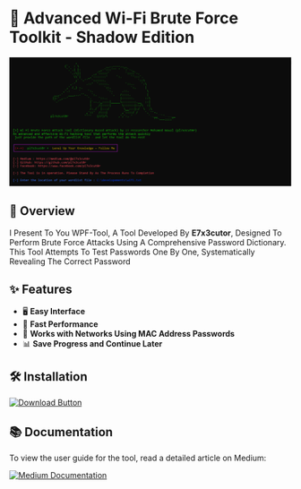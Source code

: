 # 📡 Advanced Wi-Fi Brute Force Toolkit - Shadow Edition


![Terminal Preview](1.PNG)  
## 📌 Overview
I Present To You WPF-Tool, A Tool Developed By **E7x3cutor**, Designed To Perform Brute Force Attacks Using A Comprehensive Password Dictionary. This Tool Attempts To Test Passwords One By One, Systematically Revealing The Correct Password
## ✨ Features
- 🖥 **Easy Interface**  
- 🚀 **Fast Performance**  
- 📶 **Works with Networks Using MAC Address Passwords**  
- 📊 **Save Progress and Continue Later**

## 🛠️ Installation
<p align="left">
  <a href="https://github.com/pl7x3cut0r/wifi-bf-tool/releases/download/v1.0/WiFi.Brute.Force.exe">
    <img src="https://img.shields.io/badge/Download-pl7x3cut0r-red?style=for-the-badge&logo=windows" alt="Download Button"/>
  </a>  
</p> 

## 📚 Documentation
<div align="left">
  <p>To view the user guide for the tool, read a detailed article on Medium:</p>
  <a href="https://medium.com/@pl7x3cut0r/tool-advanced-wi-fi-brute-force-engine-dictionary-based-attack-5dfa9a567f2f" target="_blank">
    <img src="https://img.shields.io/badge/📖_Read_on_Medium-12100E?style=for-the-badge&logo=medium&logoColor=white" alt="Medium Documentation"/>
  </a>
</div>
